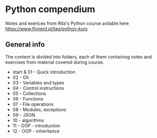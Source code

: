 # Python compendium
Notes and exerices from Rita's Python course avilable here https://www.flynerd.pl/tag/python-kurs

## General info
The content is divided into folders, each of them containing notes and exercises from material covered during course. 
* start & 01 - Quick introduction
* 02 - Git 
* 03 - Variables and types
* 04 - Control instructions
* 05 - Collections
* 06 - Functions
* 07 - File operations
* 08 - Modules, exceptions
* 09 - JSON
* 10 - algorithms
* 11 - OOP - introduction
* 12 - OOP - inheritance
